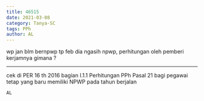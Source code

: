 ```yaml
---
title: 46515
date: 2021-03-08
category: Tanya-SC
tags: PPh
author: AL
---
```


wp jan blm bernpwp tp feb dia ngasih npwp, perhitungan oleh pemberi kerjamnya gimana ?

---

cek di PER 16 th 2016 bagian I.1.1 Perhitungan PPh Pasal 21 bagi pegawai tetap yang baru memiliki NPWP pada tahun berjalan

`AL`
